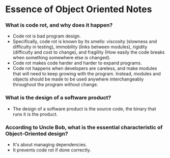 # Essence of Object Oriented Notes
### What is code rot, and why does it happen?
- Code rot is bad program design.
- Specifically, code rot is known by its smells: viscosity (slowness and difficulty in testing), immobility (links between modules), rigidity (difficulty and cost to change), and fragility (How easily the code breaks when something somewhere else is changed).
- Code rot makes code harder and harder to expand programs.
- Code rot happens when developers are careless, and make modules that will need to keep growing with the program. Instead, modules and objects should be made to be used anywhere interchangeably throughout the program without change.
### What is the design of a software product?
- The design of a software product is the source code, the binary that runs it is the product.
### According to Uncle Bob, what is the essential characteristic of Object-Oriented design?
- It's about managing dependencies.
- It prevents code rot if done correctly.